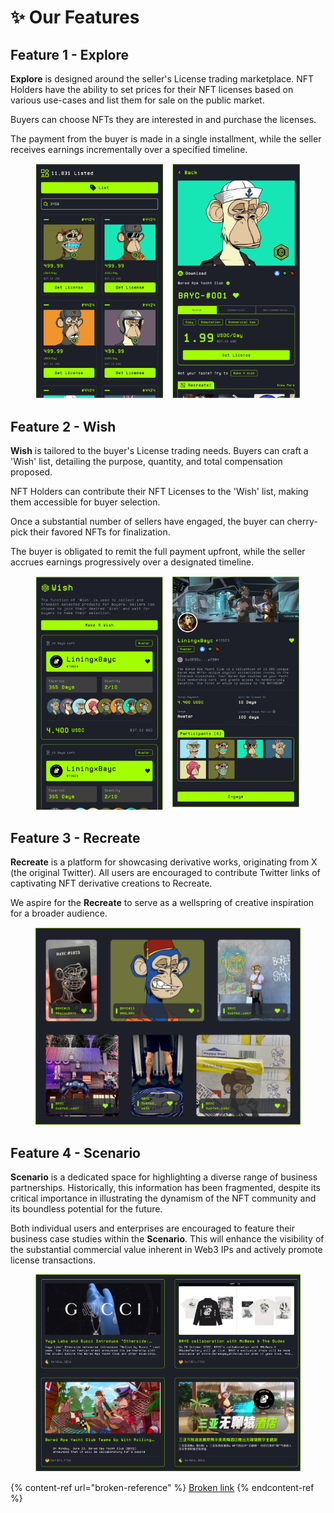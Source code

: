 # ✨ Our Features

## Feature 1 - Explore

**Explore** is designed around the seller's License trading marketplace. NFT Holders have the ability to set prices for their NFT licenses based on various use-cases and list them for sale on the public market.&#x20;

Buyers can choose NFTs they are interested in and purchase the licenses.&#x20;

The payment from the buyer is made in a single installment, while the seller receives earnings incrementally over a specified timeline.

<figure><img src="../.gitbook/assets/image (3).png" alt=""><figcaption></figcaption></figure>

## Feature 2 - Wish

**Wish** is tailored to the buyer's License trading needs. Buyers can craft a 'Wish' list, detailing the purpose, quantity, and total compensation proposed.&#x20;

NFT Holders can contribute their NFT Licenses to the 'Wish' list, making them accessible for buyer selection.&#x20;

Once a substantial number of sellers have engaged, the buyer can cherry-pick their favored NFTs for finalization.&#x20;

The buyer is obligated to remit the full payment upfront, while the seller accrues earnings progressively over a designated timeline.

<figure><img src="../.gitbook/assets/image (4).png" alt=""><figcaption></figcaption></figure>

## Feature 3 - Recreate

**Recreate** is a platform for showcasing derivative works, originating from X (the original Twitter). All users are encouraged to contribute Twitter links of captivating NFT derivative creations to Recreate.&#x20;

We aspire for the **Recreate** to serve as a wellspring of creative inspiration for a broader audience.

<figure><img src="../.gitbook/assets/image (5).png" alt=""><figcaption></figcaption></figure>

## Feature 4 - Scenario

**Scenario** is a dedicated space for highlighting a diverse range of business partnerships. Historically, this information has been fragmented, despite its critical importance in illustrating the dynamism of the NFT community and its boundless potential for the future.&#x20;

Both individual users and enterprises are encouraged to feature their business case studies within the **Scenario**. This will enhance the visibility of the substantial commercial value inherent in Web3 IPs and actively promote license transactions.

<figure><img src="../.gitbook/assets/image (6).png" alt=""><figcaption></figcaption></figure>



{% content-ref url="broken-reference" %}
[Broken link](broken-reference)
{% endcontent-ref %}
